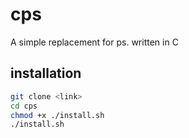 # cps

A simple replacement for ps. written in C

## installation

```bash
git clone <link>
cd cps
chmod +x ./install.sh
./install.sh
```
